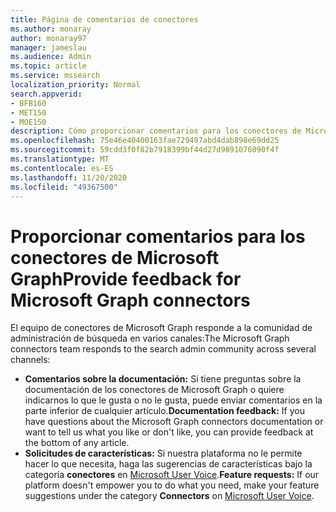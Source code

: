 ```yaml
---
title: Página de comentarios de conectores
ms.author: monaray
author: monaray97
manager: jameslau
ms.audience: Admin
ms.topic: article
ms.service: mssearch
localization_priority: Normal
search.appverid:
- BFB160
- MET150
- MOE150
description: Cómo proporcionar comentarios para los conectores de Microsoft Graph
ms.openlocfilehash: 75e46e40400163fae729497abd4dab898e69dd25
ms.sourcegitcommit: 59cdd3f0f82b7918399bf44d27d9891076090f4f
ms.translationtype: MT
ms.contentlocale: es-ES
ms.lasthandoff: 11/20/2020
ms.locfileid: "49367500"
---
```

# <a name="provide-feedback-for-microsoft-graph-connectors"></a><span data-ttu-id="9d7a7-103">Proporcionar comentarios para los conectores de Microsoft Graph</span><span class="sxs-lookup"><span data-stu-id="9d7a7-103">Provide feedback for Microsoft Graph connectors</span></span>

<span data-ttu-id="9d7a7-104">El equipo de conectores de Microsoft Graph responde a la comunidad de administración de búsqueda en varios canales:</span><span class="sxs-lookup"><span data-stu-id="9d7a7-104">The Microsoft Graph connectors team responds to the search admin community across several channels:</span></span>

* <span data-ttu-id="9d7a7-105">**Comentarios sobre la documentación:** Si tiene preguntas sobre la documentación de los conectores de Microsoft Graph o quiere indicarnos lo que le gusta o no le gusta, puede enviar comentarios en la parte inferior de cualquier artículo.</span><span class="sxs-lookup"><span data-stu-id="9d7a7-105">**Documentation feedback:** If you have questions about the Microsoft Graph connectors documentation or want to tell us what you like or don't like, you can provide feedback at the bottom of any article.</span></span>
* <span data-ttu-id="9d7a7-106">**Solicitudes de características:** Si nuestra plataforma no le permite hacer lo que necesita, haga las sugerencias de características bajo la categoría **conectores** en [Microsoft User Voice](https://microsoftsearch.uservoice.com/forums/926998-connectors).</span><span class="sxs-lookup"><span data-stu-id="9d7a7-106">**Feature requests:** If our platform doesn't empower you to do what you need, make your feature suggestions under the category **Connectors** on [Microsoft User Voice](https://microsoftsearch.uservoice.com/forums/926998-connectors).</span></span>
